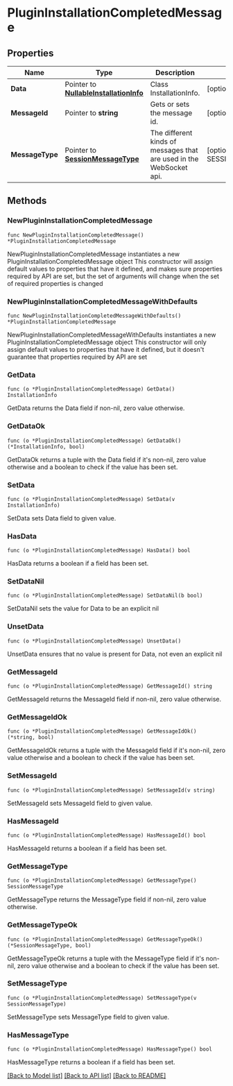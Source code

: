 # PluginInstallationCompletedMessage

## Properties

Name | Type | Description | Notes
------------ | ------------- | ------------- | -------------
**Data** | Pointer to [**NullableInstallationInfo**](InstallationInfo.md) | Class InstallationInfo. | [optional] 
**MessageId** | Pointer to **string** | Gets or sets the message id. | [optional] 
**MessageType** | Pointer to [**SessionMessageType**](SessionMessageType.md) | The different kinds of messages that are used in the WebSocket api. | [optional] [readonly] [default to SESSIONMESSAGETYPE_PACKAGE_INSTALLATION_COMPLETED]

## Methods

### NewPluginInstallationCompletedMessage

`func NewPluginInstallationCompletedMessage() *PluginInstallationCompletedMessage`

NewPluginInstallationCompletedMessage instantiates a new PluginInstallationCompletedMessage object
This constructor will assign default values to properties that have it defined,
and makes sure properties required by API are set, but the set of arguments
will change when the set of required properties is changed

### NewPluginInstallationCompletedMessageWithDefaults

`func NewPluginInstallationCompletedMessageWithDefaults() *PluginInstallationCompletedMessage`

NewPluginInstallationCompletedMessageWithDefaults instantiates a new PluginInstallationCompletedMessage object
This constructor will only assign default values to properties that have it defined,
but it doesn't guarantee that properties required by API are set

### GetData

`func (o *PluginInstallationCompletedMessage) GetData() InstallationInfo`

GetData returns the Data field if non-nil, zero value otherwise.

### GetDataOk

`func (o *PluginInstallationCompletedMessage) GetDataOk() (*InstallationInfo, bool)`

GetDataOk returns a tuple with the Data field if it's non-nil, zero value otherwise
and a boolean to check if the value has been set.

### SetData

`func (o *PluginInstallationCompletedMessage) SetData(v InstallationInfo)`

SetData sets Data field to given value.

### HasData

`func (o *PluginInstallationCompletedMessage) HasData() bool`

HasData returns a boolean if a field has been set.

### SetDataNil

`func (o *PluginInstallationCompletedMessage) SetDataNil(b bool)`

 SetDataNil sets the value for Data to be an explicit nil

### UnsetData
`func (o *PluginInstallationCompletedMessage) UnsetData()`

UnsetData ensures that no value is present for Data, not even an explicit nil
### GetMessageId

`func (o *PluginInstallationCompletedMessage) GetMessageId() string`

GetMessageId returns the MessageId field if non-nil, zero value otherwise.

### GetMessageIdOk

`func (o *PluginInstallationCompletedMessage) GetMessageIdOk() (*string, bool)`

GetMessageIdOk returns a tuple with the MessageId field if it's non-nil, zero value otherwise
and a boolean to check if the value has been set.

### SetMessageId

`func (o *PluginInstallationCompletedMessage) SetMessageId(v string)`

SetMessageId sets MessageId field to given value.

### HasMessageId

`func (o *PluginInstallationCompletedMessage) HasMessageId() bool`

HasMessageId returns a boolean if a field has been set.

### GetMessageType

`func (o *PluginInstallationCompletedMessage) GetMessageType() SessionMessageType`

GetMessageType returns the MessageType field if non-nil, zero value otherwise.

### GetMessageTypeOk

`func (o *PluginInstallationCompletedMessage) GetMessageTypeOk() (*SessionMessageType, bool)`

GetMessageTypeOk returns a tuple with the MessageType field if it's non-nil, zero value otherwise
and a boolean to check if the value has been set.

### SetMessageType

`func (o *PluginInstallationCompletedMessage) SetMessageType(v SessionMessageType)`

SetMessageType sets MessageType field to given value.

### HasMessageType

`func (o *PluginInstallationCompletedMessage) HasMessageType() bool`

HasMessageType returns a boolean if a field has been set.


[[Back to Model list]](../README.md#documentation-for-models) [[Back to API list]](../README.md#documentation-for-api-endpoints) [[Back to README]](../README.md)



